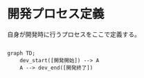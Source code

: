 # 開発プロセス定義

自身が開発時に行うプロセスをここで定義する。

```mermaid

graph TD;
    dev_start([開発開始]) --> A
    A --> dev_end([開発終了])
```
